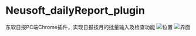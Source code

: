 # Neusoft_dailyReport_plugin
东软日报PC端Chrome插件，实现日报按月的批量输入及检查功能
![位置](https://github.com/windbell2/Neusoft_dailyReport_plugin/res/p.png)
![界面](https://github.com/windbell2/Neusoft_dailyReport_plugin/res/ui.png)

